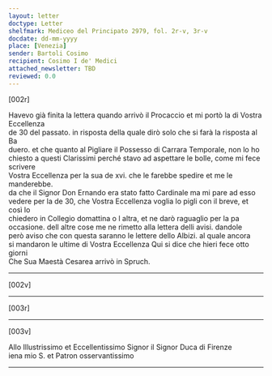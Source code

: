 ```yaml
---
layout: letter
doctype: Letter
shelfmark: Mediceo del Principato 2979, fol. 2r-v, 3r-v
docdate: dd-mm-yyyy
place: [Venezia]
sender: Bartoli Cosimo
recipient: Cosimo I de' Medici
attached_newsletter: TBD
reviewed: 0.0
---
```


[002r]  
  
  
Havevo già finita la lettera quando arrivò il Procaccio et mi portò la di Vostra Eccellenza  
de 30 del passato. in risposta della quale dirò solo che si farà la risposta al Ba  
duero. et che quanto al Pigliare il Possesso di Carrara Temporale, non lo ho  
chiesto a questi Clarissimi perché stavo ad aspettare le bolle, come mi fece scrivere  
Vostra Eccellenza per la sua de xvi. che le farebbe spedire et me le manderebbe.  
da che il Signor Don Ernando era stato fatto Cardinale ma mi pare ad esso  
vedere per la de 30, che Vostra Eccellenza voglia lo pigli con il breve, et così lo  
chiedero in Collegio domattina o l altra, et ne darò raguaglio per la pa  
occasione. dell altre cose me ne rimetto alla lettera delli avisi. dandole  
però aviso che con questa saranno le lettere dello Albizi. al quale ancora  
si mandaron le ultime di Vostra Eccellenza Qui si dice che hieri fece otto giorni  
Che Sua Maestà Cesarea arrivò in Spruch.  
  
---  

[002v]  
  
  
  
---  

[003r]  
  
  
  
---  

[003v]  
  
  
Allo Illustrissimo et Eccellentissimo Signor il Signor Duca di Firenze  
iena mio S. et Patron osservantissimo  
  
---  

